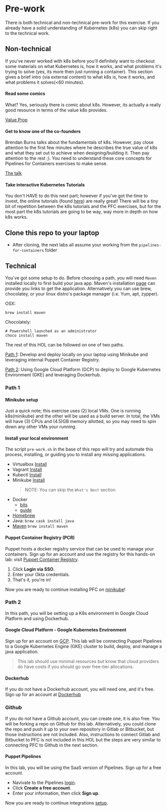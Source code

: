 Pre-work
========

There is both technical and non-technical pre-work for this exercise.  If you already have a solid understanding of Kubernetes (k8s) you can skip right to the technical work.

## Non-technical

If you've never worked with k8s before you'll definitely want to checkout some materials on what Kubernetes is, how it works, and what problems it's trying to solve (yes, its more then just running a container).  This section gives a brief intro (via external content) to what k8s is, how it works, and what problems it solves(<60 minutes).

#### Read some comics

What?  Yes, seriously there is comic about k8s.  However, its actually a really good resource in terms of the value k8s provides.

[Value Prop](https://cloud.google.com/kubernetes-engine/kubernetes-comic/)

#### Get to know one of the co-founders

Brendan Burns talks about the fundamentals of k8s.  However, pay close attention to the first few minutes where he describes the true value of k8s and what they set out to achieve when designing/building it.  Then pay attention to the rest ;).  You need to understand these core concepts for Pipelines for Containers exercises to make sense.

[The talk](https://www.youtube.com/watch?v=WwBdNXt6wO4)

#### Take interactive Kubernetes Tutorials

You don't HAVE to do this next part; however if you've got the time to invest, the online tutorials (found [here](https://kubernetes.io/docs/tutorials/kubernetes-basics/)) are really great!  There will be a tiny bit of repetition between the k8s tutorials and the PFC exercises, but for the most part the k8s tutorials are going to be way, way more in depth on how k8s works.

## Clone this repo to your laptop

* After cloning, the next labs all assume your working from the `pipelines-for-containers` folder

## Technical

You've got some setup to do. Before choosing a path, you will need `Maven` installed locally to first build your java app. Maven's installation [page](https://maven.apache.org/download.cgi) can provide you links to get the application. Alternatively you can use brew, chocolatey, or your linux distro's package manager (i.e. Yum, apt, zypper).

OSX:
```
brew install maven
```

Chocolately:
```
# Powershell launched as an administrator
choco install maven
```

The rest of this HOL can be followed on one of two paths.


[Path 1](#path1): Develop and deploy locally on your laptop using Minikube and leveraging internal Puppet Container Registry.

[Path 2](#path2): Using Google Cloud Platform (GCP) to deploy to Google Kubernetes Environment (GKE) and leveraging Dockerhub.

### <a name="path1">Path 1</a>

#### Minikube setup

Just a quick note; this exercise uses (2) local VMs.  One is running k8s(minikube) and the other will be used as a build server.  In total, the VMs will have (3) CPUs and (4.5)GB memory allotted, so you may need to spin down any other VMs your running.

#### Install your local environment

The script `pre-work.sh` in the base of this repo will try and automate this process, installing, or guiding you to install any missing applications.

* Virtualbox [Install](https://www.virtualbox.org/wiki/Downloads)
* Vagrant [Install](https://www.vagrantup.com/intro/getting-started/install.html)
* Kubectl [Install](https://kubernetes.io/docs/tasks/tools/install-kubectl/)
* Minikube [Install](https://kubernetes.io/docs/tasks/tools/install-minikube/)
  > NOTE: You can skip the `What's Next` section
* Docker
  * [bits](https://download.docker.com/mac/stable/Docker.dmg)
  * [guide](https://docs.docker.com/docker-for-mac/install/#install-and-run-docker-for-mac)
* [Homebrew](https://brew.sh/)
* Java: `brew cask install java`
* [Maven](https://maven.apache.org/) `brew install maven`

#### Puppet Container Registry (PCR)

Puppet hosts a docker registry service that can be used to manage your containers. Sign up for an account and use the registry for this hands-on lab: visit [Puppet Container Registry](https://pcr-internal.puppet.net/).

1. Click **Login via SSO**.
2. Enter your Okta credentials.
3. That's it, you're in!

Now you are ready to continue installing PFC on [minikube](install_pfc.md)!

### <a name="path2">Path 2</a>

In this path, you will be setting up a K8s environment in Google Cloud Platform and using Dockerhub.

#### Google Cloud Platform - Google Kubernetes Environment

Sign up for an account on [GCP](https://console.cloud.google.com). This lab will be connecting Puppet Pipelines to a Google Kubernetes Engine (GKE) cluster to build, deploy, and manage a java application.

>This lab should use minimal resources but know that cloud providers do have costs if you should go over free-tier allocations.

#### Dockerhub

If you do not have a Dockerhub account, you will need one, and it's free. Sign up for an account at [Dockerhub](https://hub.docker.com)

### Github

If you do not have a Github account, you can create one, it is also free. You will be forking a repo on Github for this lab. Alternatively, you could clone the repo and push it up to your own repository in Gitlab or Bitbucket, but those instructions are not included. Also, instructions to connect Gitlab and Bitbucket to PFC is not included in this HOL but the steps are very similar to connecting PFC to Github in the next section.

#### Puppet Pipelines

In this lab, you will be using the SaaS version of Pipelines. Sign up for a free account.

* Navivate to the Pipelines [login](https://pipelines.puppet.com/login).
* Click **Create a free account**.
* Enter your information, then click **Sign up**.

Now you are ready to continue integrations [setup](configure_integrations_gke.md).
